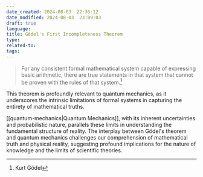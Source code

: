 ```yaml
---
date_created: 2024-08-03  22:36:12
date_modified: 2024-08-03  23:09:03
draft: true
language: 
title: Gödel's First Incompleteness Theorem
type: 
related-to: 
tags:
---
```



> For any consistent formal mathematical system capable of expressing basic
> arithmetic, there are true statements in that system that cannot be proven
> with the rules of that system.[^1]



This theorem is profoundly relevant to quantum mechanics, as it underscores the intrinsic limitations of formal systems in capturing the entirety of mathematical truths.

[[quantum-mechanics|Quantum Mechanics]], with its inherent uncertainties and probabilistic nature, parallels these limits in understanding the fundamental structure of reality. The interplay between Gödel's theorem and quantum mechanics challenges our comprehension of mathematical truth and physical reality, suggesting profound implications for the nature of knowledge and the limits of scientific theories.

[^1]: Kurt Gödel